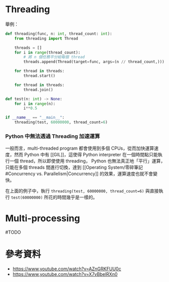 # Threading

舉例：

```Python
def threading(func, n: int, thread_count: int):
    from threading import Thread

    threads = []
    for i in range(thread_count):
        # 將 n 個任務平分給每個 thread
        threads.append(Thread(target=func, args=(n // thread_count,)))

    for thread in threads:
        thread.start()

    for thread in threads:
        thread.join()

def test(n: int) -> None:
    for i in range(n):
        i**0.5

if __name__ == "__main__":
    threading(test, 60000000, thread_count=6)
```

### Python 中無法透過 Threading 加速運算

一般而言，multi-threaded program 都會使用到多個 CPUs，從而加快運算速度，然而 Python 中有 [[GIL]]，這使得 Python interpreter 在一個時間點只能執行一個 thread，所以即使使用 threading， Python 也無法真正地「平行」運算，只能在多個 threads 間進行切換，達到 [[Operating System/零碎筆記#Concurrency vs. Parallelism|Concurrency]] 的效果，運算速度也就不會變快。

在上面的例子中，執行 `threading(test, 60000000, thread_count=6)` 與直接執行 `test(60000000)` 所花的時間幾乎是一樣的。

# Multi-processing

#TODO

# 參考資料

- <https://www.youtube.com/watch?v=AZnGRKFUU0c>
- <https://www.youtube.com/watch?v=X7vBbelRXn0>
